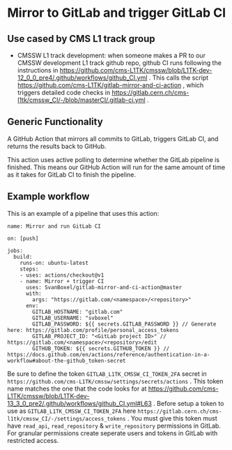 # Mirror to GitLab and trigger GitLab CI

## Use cased by CMS L1 track group

   * CMSSW L1 track development: when someone makes a PR to our CMSSW development L1 track github repo, github CI runs following the instructions in https://github.com/cms-L1TK/cmssw/blob/L1TK-dev-12_0_0_pre4/.github/workflows/github_CI.yml . This calls the script https://github.com/cms-L1TK/gitlab-mirror-and-ci-action , which triggers detailed code checks in https://gitlab.cern.ch/cms-l1tk/cmssw_CI/-/blob/masterCI/.gitlab-ci.yml .

## Generic Functionality

A GitHub Action that mirrors all commits to GitLab, triggers GitLab CI, and returns the results back to GitHub. 

This action uses active polling to determine whether the GitLab pipeline is finished. This means our GitHub Action will run for the same amount of time as it takes for GitLab CI to finish the pipeline. 

## Example workflow

This is an example of a pipeline that uses this action:

```workflow
name: Mirror and run GitLab CI

on: [push]

jobs:
  build:
    runs-on: ubuntu-latest
    steps:
    - uses: actions/checkout@v1
    - name: Mirror + trigger CI
      uses: SvanBoxel/gitlab-mirror-and-ci-action@master
      with:
        args: "https://gitlab.com/<namespace>/<repository>"
      env:
        GITLAB_HOSTNAME: "gitlab.com"
        GITLAB_USERNAME: "svboxel"
        GITLAB_PASSWORD: ${{ secrets.GITLAB_PASSWORD }} // Generate here: https://gitlab.com/profile/personal_access_tokens
        GITLAB_PROJECT_ID: "<GitLab project ID>" // https://gitlab.com/<namespace>/<repository>/edit
        GITHUB_TOKEN: ${{ secrets.GITHUB_TOKEN }} // https://docs.github.com/en/actions/reference/authentication-in-a-workflow#about-the-github_token-secret
```

Be sure to define the token `GITLAB_L1TK_CMSSW_CI_TOKEN_2FA` secret in `https://github.com/cms-L1TK/cmssw/settings/secrets/actions` . This token name matches the one that the code looks for at https://github.com/cms-L1TK/cmssw/blob/L1TK-dev-13_3_0_pre2/.github/workflows/github_CI.yml#L63 . 
Before setup a token to use as `GITLAB_L1TK_CMSSW_CI_TOKEN_2FA` here `https://gitlab.cern.ch/cms-l1tk/cmssw_CI/-/settings/access_tokens` . You must give this token must have `read_api`, `read_repository` & `write_repository` permissions in GitLab.  
For granular permissions create seperate users and tokens in GitLab with restricted access.  
